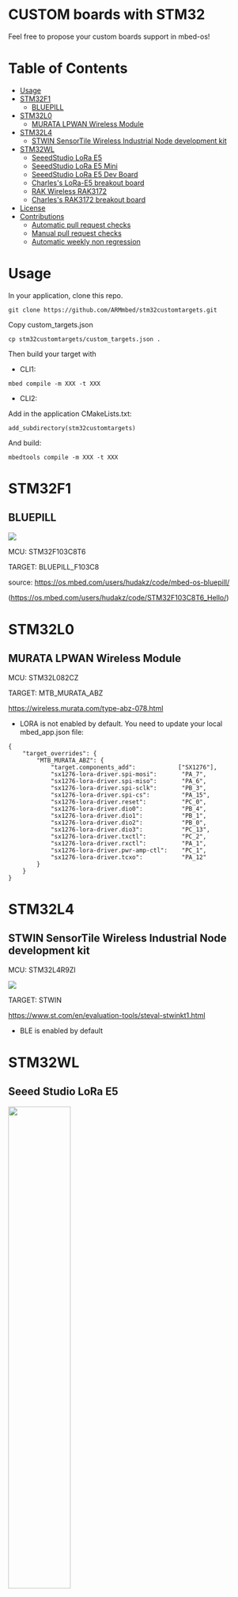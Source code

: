# CUSTOM boards with STM32

Feel free to propose your custom boards support in mbed-os!


Table of Contents
=================

* [Usage](#usage)
* [STM32F1](#stm32f1)
   * [BLUEPILL](#bluepill)
* [STM32L0](#stm32l0)
   * [MURATA LPWAN Wireless Module](#murata-lpwan-wireless-module)
* [STM32L4](#stm32l4)
   * [STWIN SensorTile Wireless Industrial Node development kit](#stwin-sensortile-wireless-industrial-node-development-kit)
* [STM32WL](#stm32wl)
   * [SeeedStudio LoRa E5](#seeed-studio-lora-e5)
   * [SeeedStudio LoRa E5 Mini](#seeed-studio-lora-e5-mini)
   * [SeeedStudio LoRa E5 Dev Board](#seeed-studio-lora-e5-dev-board)
   * [Charles's LoRa-E5 breakout board](#charless-lora-e5-breakout-board)
   * [RAK Wireless RAK3172](#rak-wireless-rak3172)
   * [Charles's RAK3172 breakout board](#charless-rak3172-breakout-board)
* [License](#license)
* [Contributions](#contributions)
   * [Automatic pull request checks](#automatic-pull-request-checks)
   * [Manual pull request checks](#manual-pull-request-checks)
   * [Automatic weekly non regression](#automatic-weekly-non-regression)


# Usage

In your application, clone this repo.

````
git clone https://github.com/ARMmbed/stm32customtargets.git
````

Copy custom_targets.json

````
cp stm32customtargets/custom_targets.json .
````

Then build your target with

- CLI1:
````
mbed compile -m XXX -t XXX
````

- CLI2:

Add in the application CMakeLists.txt:
````
add_subdirectory(stm32customtargets)
````
And build:
````
mbedtools compile -m XXX -t XXX
````


# STM32F1

## BLUEPILL

<img src="https://stm32-base.org/assets/img/boards/STM32F103C8T6_Blue_Pill-1.jpg">

MCU: STM32F103C8T6

TARGET: BLUEPILL_F103C8



source: https://os.mbed.com/users/hudakz/code/mbed-os-bluepill/

 (https://os.mbed.com/users/hudakz/code/STM32F103C8T6_Hello/)


# STM32L0

## MURATA LPWAN Wireless Module

MCU: STM32L082CZ

TARGET: MTB_MURATA_ABZ

https://wireless.murata.com/type-abz-078.html

- LORA is not enabled by default. You need to update your local mbed_app.json file:

```
{
    "target_overrides": {
        "MTB_MURATA_ABZ": {
            "target.components_add":            ["SX1276"],
            "sx1276-lora-driver.spi-mosi":       "PA_7",
            "sx1276-lora-driver.spi-miso":       "PA_6",
            "sx1276-lora-driver.spi-sclk":       "PB_3",
            "sx1276-lora-driver.spi-cs":         "PA_15",
            "sx1276-lora-driver.reset":          "PC_0",
            "sx1276-lora-driver.dio0":           "PB_4",
            "sx1276-lora-driver.dio1":           "PB_1",
            "sx1276-lora-driver.dio2":           "PB_0",
            "sx1276-lora-driver.dio3":           "PC_13",
            "sx1276-lora-driver.txctl":          "PC_2",
            "sx1276-lora-driver.rxctl":          "PA_1",
            "sx1276-lora-driver.pwr-amp-ctl":    "PC_1",
            "sx1276-lora-driver.tcxo":           "PA_12"
        }
    }
}
```


# STM32L4

## STWIN SensorTile Wireless Industrial Node development kit

MCU: STM32L4R9ZI

<img src="https://www.st.com/bin/ecommerce/api/image.PF268005.en.feature-description-include-personalized-no-cpn-large.jpg">

TARGET: STWIN

https://www.st.com/en/evaluation-tools/steval-stwinkt1.html

- BLE is enabled by default


# STM32WL

## Seeed Studio LoRa E5

<img src="https://files.seeedstudio.com/products/317990687/image/lora-e5_Preview-07.png" width="50%" height="50%">

MCU: STM32WLE5JC

TARGET: LORA_E5

https://www.seeedstudio.com/LoRa-E5-Wireless-Module-p-4745.html

LoRa-E5 use only RFO_HP for TX power, so for all boards using this module you need to add this to your `mbed_app.json` on section `target_overrides`

```json

   "LORA_E5": {
      "stm32wl-lora-driver.rf_switch_config": 2
   }
```

## Seeed Studio LoRa E5 Mini

TARGET: LORA_E5_MINI

Use LoRa E5 modulen basic board with USB/Serial and headers

https://www.seeedstudio.com/LoRa-E5-mini-STM32WLE5JC-p-4869.html


## Seeed Studio LoRa E5 Dev Board

<img src="https://files.seeedstudio.com/wiki/LoRa-E5_Development_Kit/202003261_preview-07.png">

TARGET: LORA_E5_DEV_BOARD

Use LoRa E5 module 

https://www.seeedstudio.com/LoRa-E5-Dev-Kit-p-4868.html

- RS485 Modbus
- all LoRa-E5 pins exposed
- temperature sensor
- buttons
- Led 
- GPIO to enable 3.3V and 5V for sensors
- some grove sonnectors (I2C, Serial, ..)
- Arduino form factor to plug shield


## Charles's LoRa-E5 breakout board

TARGET: LORA_E5_BREAKOUT

<img src="https://github.com/hallard/LoRa-E5-Breakout/blob/main/pictures/LoRa-E5-Breakout-top.png">

https://github.com/hallard/LoRa-E5-Breakout

Use LoRa E5 module and added

- FTDI 6 pins connector (use 3.3V FTDI One, not 5V)
- Exposed JTAG pins needed to flash module (PA13-SWDIO / PA14-SWCLK / RESET)
- Green Led on PB10 (LED1) reversed (1=OFF, 0=ON)
- Red Led on PB5 (LED2) reversed (1=OFF, 0=ON)

for debug LEDs of breakout so you need to add this to your `mbed_app.json` on section `target_overrides` and don't forget also the `rf_switch_config` seen above


```json
   "LORA_E5_BREAKOUT": {
      "stm32wl-lora-driver.rf_switch_config": 2,
      "stm32wl-lora-driver.debug_tx": "PB_5",
      "stm32wl-lora-driver.debug_rx": "PB_10",
      "stm32wl-lora-driver.debug_invert": 1
   }
```


## RAK Wireless RAK3172

<img src="https://docs.rakwireless.com/assets/images/wisduo/rak3172-module/overview/RAK3172_Module_buy.png" width="50%" height="50%">

MCU: STM32WLE5CC

TARGET: RAK3172

RAK3172 use only RFO_HP for TX power and no TXCO so for all boards using this module you need to add this to your `mbed_app.json` on section `target_overrides`

```json

   "RAK3172": {
      "stm32wl-lora-driver.rf_switch_config": 2,
      "stm32wl-lora-driver.crystal_select" : 0
   }
```

## Charles's RAK3172 breakout board

TARGET: RAK3172_BREAKOUT

<img src="https://github.com/hallard/RAK3172-Breakout/blob/main/pictures/RAK3172-Breakout-top.png">

https://github.com/hallard/RAK3172-Breakout

Use RAK3172 and added

- FTDI 6 pins connector (use 3.3V FTDI One, not 5V)
- Exposed JTAG pins needed to flash module (PA13-SWDIO / PA14-SWCLK / RESET)
- Green Led on PA10 (LED1) reversed (1=OFF, 0=ON)
- Red Led on PA9 (LED2) reversed (1=OFF, 0=ON)
- SMD CR2450 battery holder

For debug LEDs of breakout so you need to add this to your `mbed_app.json` on section `target_overrides` and don't forget also the `rf_switch_config` and `crystal_select` seen above

```json
   "RAK3172_BREAKOUT": {
      "stm32wl-lora-driver.rf_switch_config": 2,
      "stm32wl-lora-driver.crystal_select" : 0,
      "stm32wl-lora-driver.debug_tx": "PA_10",
      "stm32wl-lora-driver.debug_rx": "PA_9",
      "stm32wl-lora-driver.debug_invert": 1
   }
```


# License

The software is provided under the [Apache-2.0 license](LICENSE-apache-2.0.txt).


# Contributions

Contributions to this project are accepted under the same license.

## Automatic pull request checks

- Build with CLI1 should be OK
```
python aci_build.py
```

- Build with CLI2 should be OK
```
python aci_build.py --cli2
```

- Standard Pin Names check should be OK

https://os.mbed.com/docs/mbed-os/latest/apis/standard-pin-names.html

```
python aci_build.py --pin
```


## Manual pull request checks

- Each target in custom_targets.json should be described in the README.md file

```
## <Full target name>

MCU: <STM32 MCU>

TARGET: <Target name for build>

<Link to a webpage describing this board>

<all other info is optional>

```

- Keep Table of Contents up to date


## Automatic weekly non regression

A full non regression is executed each week-end

```
python aci_build.py --all
python aci_build.py --all --cli2
python aci_build.py --all --pin
```

See in https://github.com/ARMmbed/stm32customtargets/actions
